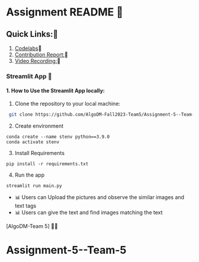 # Assignment README 🚀

## Quick Links:🔎
1. [Codelabs](https://codelabs-preview.appspot.com/?file_id=1DqeVF-Jku3vJvP-UsvYoHPGV48PMDrGskG75TnHW-0E#0)🔗
2. [Contribution Report:](https://codelabs-preview.appspot.com/?file_id=17f3AljxG_ZCQNcpaP1X72_gD7EkphTqz4DM6K4sXrE0#0)🔗
3. [Video Recording:]()🔗



### Streamlit App 🌟

#### 1. How to Use the Streamlit App locally:
1. Clone the repository to your local machine:


  ```bash
   git clone https://github.com/AlgoDM-Fall2023-Team5/Assignment-5--Team-5.git
   ```

2. Create environment
```
conda create --name stenv python==3.9.0
conda activate stenv
   ```

3. Install Requirements
```
pip install -r requirements.txt

   ```
   4. Run the app

  

   ```
   streamlit run main.py

   ```

- 📊 Users can Upload the pictures and observe the similar images and text tags
- 📊 Users can give the text and find images matching the text


[AlgoDM-Team 5] 🧑‍💻

# Assignment-5--Team-5
